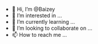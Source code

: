 - 👋 Hi, I’m @Baizey
- 👀 I’m interested in ...
- 🌱 I’m currently learning ...
- 💞️ I’m looking to collaborate on ...
- 📫 How to reach me ...

<!---
Baizey/Baizey is a ✨ special ✨ repository because its `README.md` (this file) appears on your GitHub profile.
You can click the Preview link to take a look at your changes.
--->
